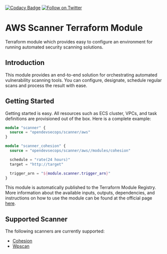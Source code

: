 [![Codacy Badge](https://api.codacy.com/project/badge/Grade/5815b10c6daf46b0a3e6606ce812898e)](https://www.codacy.com/app/OpenDevSecOps/terraform-aws-scanner?utm_source=github.com&amp;utm_medium=referral&amp;utm_content=opendevsecops/terraform-aws-scanner&amp;utm_campaign=Badge_Grade)
[![Follow on Twitter](https://img.shields.io/twitter/follow/opendevsecops.svg?logo=twitter)](https://twitter.com/opendevsecops)

# AWS Scanner Terraform Module

Terraform module which provides easy to configure an environment for running automated security scanning solutions.

## Introduction 

This module provides an end-to-end solution for orchestrating automated vulnerability scanning tools. You can configure, designate, schedule regular scans and process the result with ease.

## Getting Started

Getting started is easy. All resources such as ECS cluster, VPCs, and task definitions are provisioned out of the box. Here is a complete example:

```terraform
module "scanner" {
  source = "opendevsecops/scanner/aws"
}

module "scanner_cohesion" {
  source = "opendevsecops/scanner/aws//modules/cohesion"

  schedule = "rate(24 hours)"
  target = "http://target"

  trigger_arn = "${module.scanner.trigger_arn}"
}
```

This module is automatically published to the Terraform Module Registry. More information about the available inputs, outputs, dependencies, and instructions on how to use the module can be found at the official page [here](https://registry.terraform.io/modules/opendevsecops/scanner).

## Supported Scanner

The following scanners are currently supported:

* [Cohesion](https://secapps.com/cohesion)
* [Wpscan](https://wpscan.org/)
